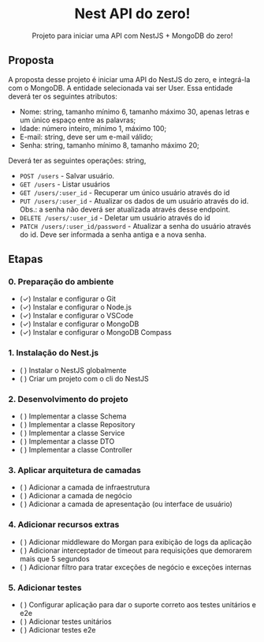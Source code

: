 <div align="center">
    <h1>Nest API do zero!</h1>
    <p>Projeto para iniciar uma API com NestJS + MongoDB do zero!</p>
</div>

## Proposta

A proposta desse projeto é iniciar uma API do NestJS do zero, e integrá-la com o MongoDB. A entidade selecionada vai
ser User. Essa entidade deverá ter os seguintes atributos:

- Nome: string, tamanho mínimo 6, tamanho máximo 30, apenas letras e um único espaço entre as palavras;
- Idade: número inteiro, mínimo 1, máximo 100;
- E-mail: string, deve ser um e-mail válido;
- Senha: string, tamanho mínimo 8, tamanho máximo 20;

Deverá ter as seguintes operações: string,

- `POST /users` - Salvar usuário.
- `GET /users` - Listar usuários
- `GET /users/:user_id` - Recuperar um único usuário através do id
- `PUT /users/:user_id` - Atualizar os dados de um usuário através do id. Obs.: a senha não deverá ser atualizada através desse endpoint.
- `DELETE /users/:user_id` - Deletar um usuário através do id
- `PATCH /users/:user_id/password` - Atualizar a senha do usuário através do id. Deve ser informada a senha antiga e a nova senha.

## Etapas

### 0. Preparação do ambiente

- (✓) Instalar e configurar o Git
- (✓) Instalar e configurar o Node.js
- (✓) Instalar e configurar o VSCode
- (✓) Instalar e configurar o MongoDB
- (✓) Instalar e configurar o MongoDB Compass

### 1. Instalação do Nest.js

- ( ) Instalar o NestJS globalmente
- ( ) Criar um projeto com o cli do NestJS

### 2. Desenvolvimento do projeto

- ( ) Implementar a classe Schema
- ( ) Implementar a classe Repository
- ( ) Implementar a classe Service
- ( ) Implementar a classe DTO
- ( ) Implementar a classe Controller

### 3. Aplicar arquitetura de camadas

- ( ) Adicionar a camada de infraestrutura
- ( ) Adicionar a camada de negócio
- ( ) Adicionar a camada de apresentação (ou interface de usuário)

### 4. Adicionar recursos extras

- ( ) Adicionar middleware do Morgan para exibição de logs da aplicação
- ( ) Adicionar interceptador de timeout para requisições que demorarem mais que 5 segundos
- ( ) Adicionar filtro para tratar exceções de negócio e exceções internas

### 5. Adicionar testes

- ( ) Configurar aplicação para dar o suporte correto aos testes unitários e e2e
- ( ) Adicionar testes unitários
- ( ) Adicionar testes e2e